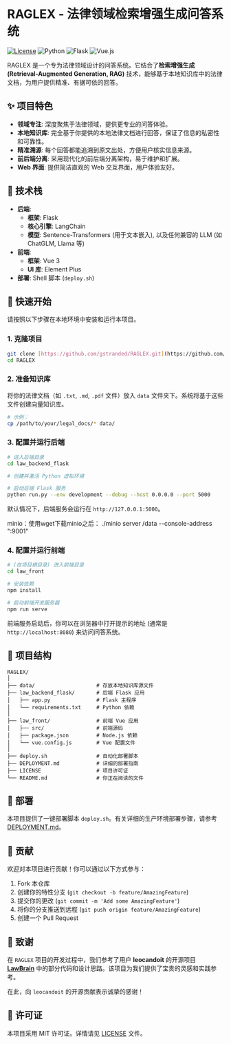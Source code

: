 # RAGLEX - 法律领域检索增强生成问答系统

[![License](https://img.shields.io/badge/license-MIT-blue.svg)](LICENSE)
![Python](https://img.shields.io/badge/Python-3.9%2B-blueviolet)
![Flask](https://img.shields.io/badge/Flask-2.x-orange)
![Vue.js](https://img.shields.io/badge/Vue.js-3.x-green)

RAGLEX 是一个专为法律领域设计的问答系统。它结合了**检索增强生成 (Retrieval-Augmented Generation, RAG)** 技术，能够基于本地知识库中的法律文档，为用户提供精准、有据可依的回答。

## ✨ 项目特色

* **领域专注**: 深度聚焦于法律领域，提供更专业的问答体验。
* **本地知识库**: 完全基于你提供的本地法律文档进行回答，保证了信息的私密性和可靠性。
* **精准溯源**: 每个回答都能追溯到原文出处，方便用户核实信息来源。
* **前后端分离**: 采用现代化的前后端分离架构，易于维护和扩展。
* **Web 界面**: 提供简洁直观的 Web 交互界面，用户体验友好。

## 🔧 技术栈

* **后端**:
    * **框架**: Flask
    * **核心引擎**: LangChain
    * **模型**: Sentence-Transformers (用于文本嵌入), 以及任何兼容的 LLM (如 ChatGLM, Llama 等)
* **前端**:
    * **框架**: Vue 3
    * **UI 库**: Element Plus
* **部署**: Shell 脚本 (`deploy.sh`)

## 🚀 快速开始

请按照以下步骤在本地环境中安装和运行本项目。

### 1. 克隆项目

```bash
git clone [https://github.com/gstranded/RAGLEX.git](https://github.com/gstranded/RAGLEX.git)
cd RAGLEX
```

### 2. 准备知识库

将你的法律文档（如 `.txt`, `.md`, `.pdf` 文件）放入 `data` 文件夹下。系统将基于这些文件创建向量知识库。

```bash
# 示例：
cp /path/to/your/legal_docs/* data/
```

### 3. 配置并运行后端

```bash
# 进入后端目录
cd law_backend_flask

# 创建并激活 Python 虚拟环境 

# 启动后端 Flask 服务
python run.py --env development --debug --host 0.0.0.0 --port 5000
```
默认情况下，后端服务会运行在 `http://127.0.0.1:5000`。


minio：使用wget下载minio之后：
./minio server /data --console-address ":9001"

### 4. 配置并运行前端

```bash
# (在项目根目录) 进入前端目录
cd law_front

# 安装依赖
npm install

# 启动前端开发服务器
npm run serve
```
前端服务启动后，你可以在浏览器中打开提示的地址 (通常是 `http://localhost:8080`) 来访问问答系统。

## 📂 项目结构

```
RAGLEX/
│
├── data/                    # 存放本地知识库源文件
├── law_backend_flask/       # 后端 Flask 应用
│   ├── app.py               # Flask 主程序
│   └── requirements.txt     # Python 依赖
│
├── law_front/               # 前端 Vue 应用
│   ├── src/                 # 前端源码
│   ├── package.json         # Node.js 依赖
│   └── vue.config.js        # Vue 配置文件
│
├── deploy.sh                # 自动化部署脚本
├── DEPLOYMENT.md            # 详细的部署指南
├── LICENSE                  # 项目许可证
└── README.md                # 你正在阅读的文件
```

## 📜 部署

本项目提供了一键部署脚本 `deploy.sh`。有关详细的生产环境部署步骤，请参考 [DEPLOYMENT.md](DEPLOYMENT.md)。

## 🤝 贡献

欢迎对本项目进行贡献！你可以通过以下方式参与：

1.  Fork 本仓库
2.  创建你的特性分支 (`git checkout -b feature/AmazingFeature`)
3.  提交你的更改 (`git commit -m 'Add some AmazingFeature'`)
4.  将你的分支推送到远程 (`git push origin feature/AmazingFeature`)
5.  创建一个 Pull Request
## 🙏 致谢

在 `RAGLEX` 项目的开发过程中，我们参考了用户 **leocandoit** 的开源项目 **[LawBrain](https://github.com/leocandoit/LawBrain)** 中的部分代码和设计思路。该项目为我们提供了宝贵的灵感和实践参考。

在此，向 `leocandoit` 的开源贡献表示诚挚的感谢！
## 📄 许可证

本项目采用 MIT 许可证。详情请见 [LICENSE](LICENSE) 文件。
